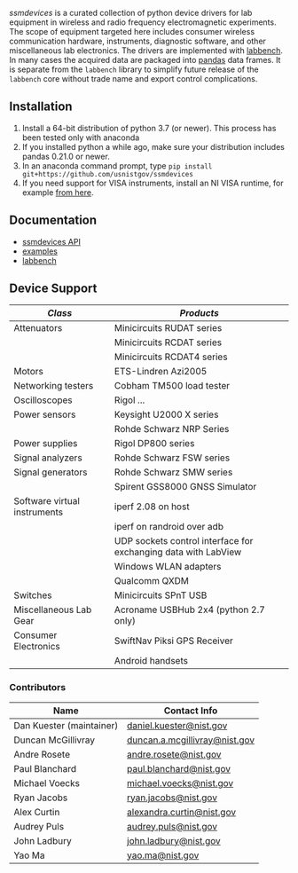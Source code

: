 *ssmdevices* is a curated collection of python device drivers for lab equipment in wireless and radio frequency electromagnetic experiments. The scope of equipment targeted here includes consumer wireless communication hardware, instruments, diagnostic software, and other miscellaneous lab electronics.
The drivers are implemented with [labbench](https://github.com/usnistgov/labbench). In many cases the acquired data are packaged into [pandas](http://pandas.pydata.org/) data frames.
It is separate from the `labbench` library to simplify future release of the `labbench` core without trade name and export control complications.

## Installation
1. Install a 64-bit distribution of python 3.7 (or newer). This process has been tested only with anaconda
2. If you installed python a while ago, make sure your distribution includes pandas 0.21.0 or newer.
4. In an anaconda command prompt, type `pip install git+https://github.com/usnistgov/ssmdevices`
5. If you need support for VISA instruments, install an NI VISA runtime, for example [from here](https://www.ni.com/en-us/support/downloads/drivers/download.ni-visa.html#460225).

## Documentation
* [ssmdevices API](http://ssm.ipages.nist.gov/ssmdevices/)
* [examples](examples)
* [labbench](https://github.com/usnistgov/labbench/blob/master/examples/How%20to%20use%20a%20labbench%20driver%20by%20example.ipynb)

## Device Support
| *Class* | *Products* |
|-------------|---------|
|Attenuators|Minicircuits RUDAT series|
|           |Minicircuits RCDAT series|
|           |Minicircuits RCDAT4 series|
|Motors|ETS-Lindren Azi2005|
|Networking testers|Cobham TM500 load tester|
|Oscilloscopes|Rigol ...|
|Power sensors|Keysight U2000 X series|
|             |Rohde Schwarz NRP Series|
|Power supplies|Rigol DP800 series|
|Signal analyzers|Rohde Schwarz FSW series|
|Signal generators|Rohde Schwarz SMW series|
|                 |Spirent GSS8000 GNSS Simulator|
|Software virtual instruments|iperf 2.08 on host|
|                            |iperf on randroid over adb|
|                            |UDP sockets control interface for exchanging data with LabView|
|                            |Windows WLAN adapters|
|                            |Qualcomm QXDM|
|Switches|Minicircuits SPnT USB|
|Miscellaneous Lab Gear      |Acroname USBHub 2x4 (python 2.7 only)|
|Consumer Electronics        |SwiftNav Piksi GPS Receiver|
|                            |Android handsets|



### Contributors
| Name  |  Contact Info |
|---|---|
| Dan Kuester (maintainer)  |  <daniel.kuester@nist.gov> |
| Duncan McGillivray  | <duncan.a.mcgillivray@nist.gov>  |
| Andre Rosete        | <andre.rosete@nist.gov> |
| Paul Blanchard | <paul.blanchard@nist.gov> |
| Michael Voecks | <michael.voecks@nist.gov> |
| Ryan Jacobs | ryan.jacobs@nist.gov |
| Alex Curtin | alexandra.curtin@nist.gov |
| Audrey Puls | <audrey.puls@nist.gov> |
| John Ladbury | <john.ladbury@nist.gov> |
| Yao Ma | <yao.ma@nist.gov> |

